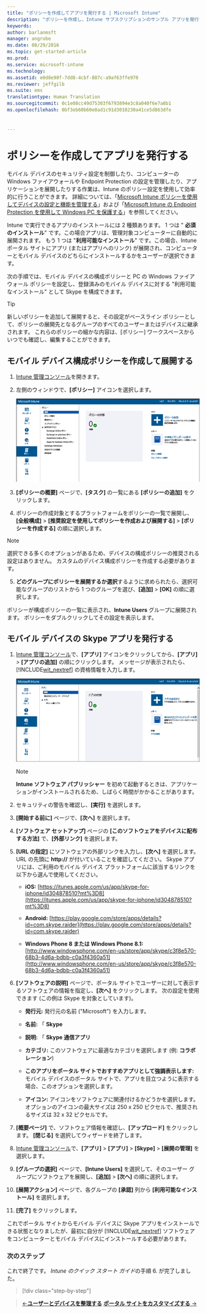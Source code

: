```yaml
---
title: "ポリシーを作成してアプリを発行する | Microsoft Intune"
description: "ポリシーを作成し、Intune サブスクリプションのサンプル アプリを発行する方法を説明します"
keywords: 
author: barlanmsft
manager: angrobe
ms.date: 08/29/2016
ms.topic: get-started-article
ms.prod: 
ms.service: microsoft-intune
ms.technology: 
ms.assetid: e0d8e98f-7dd8-4cbf-887c-a9af63ffe970
ms.reviewer: jeffgilb
ms.suite: ems
translationtype: Human Translation
ms.sourcegitcommit: 0c1e08cc49d75303f6793894e3c8a040f6e7a8b1
ms.openlocfilehash: 0bf3eb60b60e8ad1c91d3010230a41ce5d863dfe


---
```


# ポリシーを作成してアプリを発行する
モバイル デバイスのセキュリティ設定を制御したり、コンピューターの Windows ファイアウォールや Endpoint Protection の設定を管理したり、アプリケーションを展開したりする作業は、Intune のポリシー設定を使用して効率的に行うことができます。 詳細については、「[Microsoft Intune ポリシーを使用してデバイスの設定と機能を管理する](/Intune/deploy-use/manage-settings-and-features-on-your-devices-with-microsoft-intune-policies)」および「[Microsoft Intune の Endpoint Protection を使用して Windows PC を保護する](/Intune/deploy-use/help-secure-windows-pcs-with-endpoint-protection-for-microsoft-intune)」を参照してください。

Intune で実行できるアプリのインストールには 2 種類あります。 1 つは " **必須のインストール**" です。この場合アプリは、管理対象コンピューターに自動的に展開されます。 もう 1 つは "**利用可能なインストール**" です。この場合、Intune ポータル サイトにアプリ (またはアプリへのリンク) が展開され、コンピューターとモバイル デバイスのどちらにインストールするかをユーザーが選択できます。

次の手順では、モバイル デバイスの構成ポリシーと PC の Windows ファイアウォール ポリシーを設定し、登録済みのモバイル デバイスに対する "利用可能なインストール" として Skype を構成できます。

> [!TIP]
> 新しいポリシーを追加して展開すると、その設定がベースライン ポリシーとして、ポリシーの展開先となるグループのすべてのユーザーまたはデバイスに継承されます。 これらのポリシーの細かな内容は、[ポリシー] ワークスペースからいつでも確認し、編集することができます。


## モバイル デバイス構成ポリシーを作成して展開する

1.  [Intune 管理コンソール](https://manage.microsoft.com/)を開きます。

2.  左側のウィンドウで、**[ポリシー]** アイコンを選択します。

    ![admin-console-policy-workspace](./media/policy.png)

3.  **[ポリシーの概要]** ページで、**[タスク]** の一覧にある **[ポリシーの追加]** をクリックします。

4.  ポリシーの作成対象とするプラットフォームをポリシーの一覧で展開し、**[全般構成]** > **[推奨設定を使用してポリシーを作成および展開する]** > **[ポリシーを作成する]** の順に選択します。

> [!NOTE]
> 選択できる多くのオプションがあるため、デバイスの構成ポリシーの推奨される設定はありません。 カスタムのデバイス構成ポリシーを作成する必要があります。


5.  **どのグループにポリシーを展開するか選択**するように求められたら、選択可能なグループのリストから 1 つのグループを選び、**[追加]** > **[OK]** の順に選択します。

ポリシーが構成ポリシーの一覧に表示され、**Intune Users** グループに展開されます。 ポリシーをダブルクリックしてその設定を表示します。

## モバイル デバイスの Skype アプリを発行する

1.  [Intune 管理コンソール](https://manage.microsoft.com/)で、**[アプリ]** アイコンをクリックしてから、**[アプリ]** > **[アプリの追加]** の順にクリックします。 メッセージが表示されたら、[!INCLUDE[wit_nextref](../includes/wit_nextref_md.md)] の資格情報を入力します。

    ![admin-console-apps-workspace](./media/apps.png)

    > [!NOTE]
    > **Intune ソフトウェア パブリッシャー** を初めて起動するときは、アプリケーションがインストールされるため、しばらく時間がかかることがあります。

2.  セキュリティの警告を確認し、**[実行]** を選択します。

3.  **[開始する前に]** ページで、**[次へ]** を選択します。

4.  **[ソフトウェア セットアップ]** ページの **[このソフトウェアをデバイスに配布する方法]** で、**[外部リンク]** を選択します。

5.  **[URL の指定]** にソフトウェアの外部リンクを入力し、**[次へ]** を選択します。 URL の先頭に **http://** が付いていることを確認してください。 Skype アプリには、ご利用のモバイル デバイス プラットフォームに該当するリンクを以下から選んで使用してください。

    -   **iOS:**   [https://itunes.apple.com/us/app/skype-for-iphone/id304878510?mt%3D8](https://itunes.apple.com/us/app/skype-for-iphone/id304878510?mt%3D8)

    -   **Android:**  [https://play.google.com/store/apps/details?id=com.skype.raider](https://play.google.com/store/apps/details?id=com.skype.raider)

    -   **Windows Phone 8 または Windows Phone 8.1:**  [http://www.windowsphone.com/en-us/store/app/skype/c3f8e570-68b3-4d6a-bdbb-c0a3f4360a51](http://www.windowsphone.com/en-us/store/app/skype/c3f8e570-68b3-4d6a-bdbb-c0a3f4360a51)

6.  **[ソフトウェアの説明]** ページで、ポータル サイトでユーザーに対して表示するソフトウェアの情報を指定し、**[次へ]** をクリックします。 次の設定を使用できます (この例は Skype を対象としています)。

    -   **発行元:** 発行元の名前 ("Microsoft") を入力します。

    -   **名前:** 「 **Skype**

    -   **説明:** 「 **Skype 通信アプリ**

    -   **カテゴリ:** このソフトウェアに最適なカテゴリを選択します (例: **コラボレーション**)

    -   **このアプリをポータル サイトでおすすめアプリとして強調表示します:** モバイル デバイスのポータル サイトで、アプリを目立つように表示する場合、このオプションを選択します。

    -   **アイコン:** アイコンをソフトウェアに関連付けるかどうかを選択します。 オプションのアイコンの最大サイズは 250 x 250 ピクセルで、推奨されるサイズは 32 x 32 ピクセルです。

7.  **[概要ページ]** で、ソフトウェア情報を確認し、**[アップロード]** をクリックします。 **[閉じる]** を選択してウィザードを終了します。

8.  [Intune 管理コンソール](https://manage.microsoft.com/)で、**[アプリ]** > **[アプリ]** > **[Skype]** > **[展開の管理]** を選択します。

9. **[グループの選択]** ページで、**[Intune Users]** を選択して、そのユーザー グループにソフトウェアを展開し、**[追加]** > **[次へ]** の順に選択します。

10. **[展開アクション]** ページで、各グループの **[承認]** 列から **[利用可能なインストール]** を選択します。

11. **[完了]** をクリックします。

これでポータル サイトからモバイル デバイスに Skype アプリをインストールできる状態となりましたが、最初に自分が [!INCLUDE[wit_nextref](../includes/wit_nextref_md.md)] ソフトウェアをコンピューターとモバイル デバイスにインストールする必要があります。


### 次のステップ
これで終了です。 *Intune のクイック スタート ガイド*の手順 6. が完了しました。

>[!div class="step-by-step"]

>[&larr;**ユーザーとデバイスを整理する**](.\start-with-a-paid-subscription-to-microsoft-intune-step-5.md)       [**ポータル サイトをカスタマイズする** &rarr;](.\start-with-a-paid-subscription-to-microsoft-intune-step-7.md)  



<!--HONumber=Aug16_HO5-->


